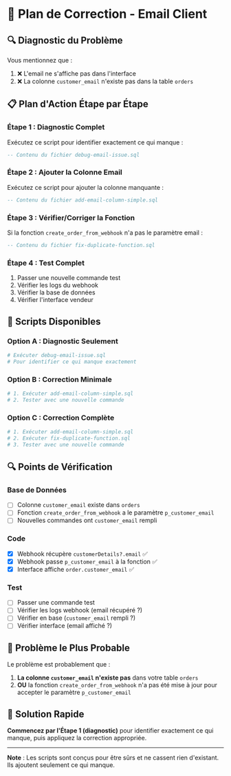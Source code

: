 # 🔧 Plan de Correction - Email Client

## 🔍 Diagnostic du Problème

Vous mentionnez que :
1. ❌ L'email ne s'affiche pas dans l'interface
2. ❌ La colonne `customer_email` n'existe pas dans la table `orders`

## 📋 Plan d'Action Étape par Étape

### **Étape 1 : Diagnostic Complet**
Exécutez ce script pour identifier exactement ce qui manque :
```sql
-- Contenu du fichier debug-email-issue.sql
```

### **Étape 2 : Ajouter la Colonne Email**
Exécutez ce script pour ajouter la colonne manquante :
```sql
-- Contenu du fichier add-email-column-simple.sql
```

### **Étape 3 : Vérifier/Corriger la Fonction**
Si la fonction `create_order_from_webhook` n'a pas le paramètre email :
```sql
-- Contenu du fichier fix-duplicate-function.sql
```

### **Étape 4 : Test Complet**
1. Passer une nouvelle commande test
2. Vérifier les logs du webhook
3. Vérifier la base de données
4. Vérifier l'interface vendeur

## 🎯 Scripts Disponibles

### **Option A : Diagnostic Seulement**
```bash
# Exécuter debug-email-issue.sql
# Pour identifier ce qui manque exactement
```

### **Option B : Correction Minimale**
```bash
# 1. Exécuter add-email-column-simple.sql
# 2. Tester avec une nouvelle commande
```

### **Option C : Correction Complète**
```bash
# 1. Exécuter add-email-column-simple.sql
# 2. Exécuter fix-duplicate-function.sql
# 3. Tester avec une nouvelle commande
```

## 🔍 Points de Vérification

### **Base de Données**
- [ ] Colonne `customer_email` existe dans `orders`
- [ ] Fonction `create_order_from_webhook` a le paramètre `p_customer_email`
- [ ] Nouvelles commandes ont `customer_email` rempli

### **Code**
- [x] Webhook récupère `customerDetails?.email` ✅
- [x] Webhook passe `p_customer_email` à la fonction ✅
- [x] Interface affiche `order.customer_email` ✅

### **Test**
- [ ] Passer une commande test
- [ ] Vérifier les logs webhook (email récupéré ?)
- [ ] Vérifier en base (`customer_email` rempli ?)
- [ ] Vérifier interface (email affiché ?)

## 🚨 Problème le Plus Probable

Le problème est probablement que :
1. **La colonne `customer_email` n'existe pas** dans votre table `orders`
2. **OU** la fonction `create_order_from_webhook` n'a pas été mise à jour pour accepter le paramètre `p_customer_email`

## 🎯 Solution Rapide

**Commencez par l'Étape 1 (diagnostic)** pour identifier exactement ce qui manque, puis appliquez la correction appropriée.

---

**Note** : Les scripts sont conçus pour être sûrs et ne cassent rien d'existant. Ils ajoutent seulement ce qui manque.
